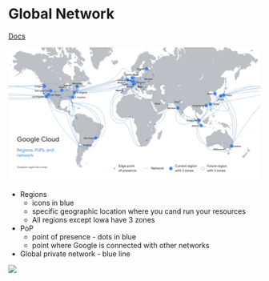 # Global Network

[Docs](https://cloud.google.com/about/locations)

![](../media/gcnetwork.png)

- Regions 
    - icons in blue
    - specific geographic location where you cand run your resources
    - All regions except Iowa have 3 zones
- PoP 
    - point of presence - dots in blue
    - point where Google is connected with other networks
- Global private network - blue line

![](https://cloud.google.com/static/images/locations/edgepoint.png)


